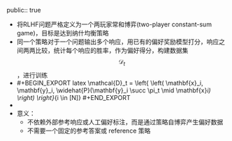 public:: true

- 将RLHF问题严格定义为一个两玩家常和博弈(two-player constant-sum game)，目标是达到纳什均衡策略
- 同一个策略对于一个问题输出多个响应，用已有的偏好奖励模型打分，响应之间两两比较，统计每个响应的胜率，作为偏好得分，构建数据集$$\mathcal{D}_t$$ ，进行训练
- #+BEGIN_EXPORT latex
  \mathcal{D}_t = \left\{ \left( \mathbf{x}_i, \mathbf{y}_i, \widehat{P}(\mathbf{y}_i \succ \pi_t \mid \mathbf{x}_i) \right) \right\}_{i \in [N]}
  #+END_EXPORT
-
- 意义：
	- 不依赖外部参考响应或人工偏好标注，而是通过策略自博弈产生偏好数据
	- 不需要一个固定的参考答案或 reference 策略